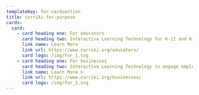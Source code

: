 ```yaml
---
templateKey: for-cardsection
title: curriki-for-purpose
cards:
  card:
    - card heading one: For educators
      card heading two: Interactive Learning Technology for K-12 and Higher Education.
      link name: Learn More
      link url: https://www.curriki.org/educators/
      card logo: /img/for_1.svg
    - card heading one: For businesses
      card heading two: Interactive Learning Technology to engage employees and customers
      link name: Learn More >
      link url: https://www.curriki.org/businesses/
      card logo: /img/for_2.svg
---
```

